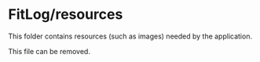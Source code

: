 # FitLog/resources

This folder contains resources (such as images) needed by the application. 

This file can be removed.
